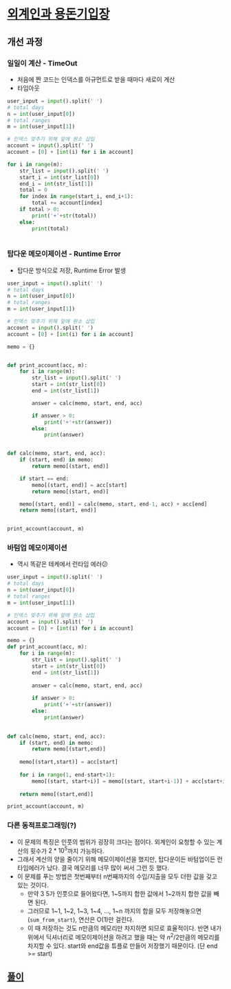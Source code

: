 # [외계인과 용돈기입장](http://level.goorm.io/exam/49111/%EC%99%B8%EA%B3%84%EC%9D%B8%EA%B3%BC-%EC%9A%A9%EB%8F%88%EA%B8%B0%EC%9E%85%EC%9E%A5/quiz/1)

## 개선 과정

### 일일이 계산 - TimeOut
- 처음에 짠 코드는 인덱스를 아규먼트로 받을 때마다 새로이 계산
- 타임아웃
  
```python
user_input = input().split(' ')
# total days
n = int(user_input[0])
# total ranges
m = int(user_input[1])

# 인덱스 맞추기 위해 앞에 원소 삽입
account = input().split(' ')
account = [0] + [int(i) for i in account]

for i in range(m):
	str_list = input().split(' ')
	start_i = int(str_list[0])
	end_i = int(str_list[1])
	total = 0
	for index in range(start_i, end_i+1):
		total += account[index]
	if total > 0:
		print('+'+str(total))
	else:
		print(total)
		
```

### 탑다운 메모이제이션 - Runtime Error
- 탑다운 방식으로 저장, Runtime Error 발생
  
```python
user_input = input().split(' ')
# total days
n = int(user_input[0])
# total ranges
m = int(user_input[1])

# 인덱스 맞추기 위해 앞에 원소 삽입
account = input().split(' ')
account = [0] + [int(i) for i in account]

memo = {}


def print_account(acc, m):
    for i in range(m):
        str_list = input().split(' ')
        start = int(str_list[0])
        end = int(str_list[1])

        answer = calc(memo, start, end, acc)

        if answer > 0:
            print('+'+str(answer))
        else:
            print(answer)


def calc(memo, start, end, acc):
    if (start, end) in memo:
        return memo[(start, end)]

    if start == end:
        memo[(start, end)] = acc[start]
        return memo[(start, end)]

    memo[(start, end)] = calc(memo, start, end-1, acc) + acc[end]
    return memo[(start, end)]


print_account(account, m)
```

### 바텀업 메모이제이션
- 역시 똑같은 테케에서 런타임 에러😕 
```python
user_input = input().split(' ')
# total days
n = int(user_input[0])
# total ranges
m = int(user_input[1])

# 인덱스 맞추기 위해 앞에 원소 삽입
account = input().split(' ')
account = [0] + [int(i) for i in account]

memo = {}
def print_account(acc, m):
	for i in range(m):
		str_list = input().split(' ')
		start = int(str_list[0])
		end = int(str_list[1])
		
		answer = calc(memo, start, end, acc)
		
		if answer > 0:
			print('+'+str(answer))
		else:
			print(answer)
		

def calc(memo, start, end, acc):
	if (start, end) in memo:
		return memo[(start,end)]
	
	memo[(start,start)] = acc[start]
	
	for i in range(1, end-start+1):
		memo[(start, start+i)] = memo[(start, start+i-1)] + acc[start+i]
	
	return memo[(start,end)]

print_account(account, m)
```

### 다른 동적프로그래밍(?)
- 이 문제의 특징은 인풋의 범위가 굉장히 크다는 점이다. 외계인이 요청할 수 있는 계산의 횟수가 $2*10^5$까지 가능하다. 
- 그래서 계산의 양을 줄이기 위해 메모이제이션을 했지만, 탑다운이든 바텀업이든 런타임에러가 났다. 결국 메모리를 너무 많이 써서 그런 듯 했다.
- 이 문제를 푸는 방법은 첫번째부터 n번째까지의 수입/지출을 모두 더한 값을 갖고 있는 것이다. 
  - 만약 3 5가 인풋으로 들어왔다면, 1~5까지 합한 값에서 1~2까지 합한 값을 빼면 된다.
  -  그러므로 1~1, 1~2, 1~3, 1~4, ..., 1~n 까지의 합을 모두 저장해놓으면(`sum_from_start`), 연산은 O(1)만 걸린다. 
  -  이 때 저장하는 것도 n만큼의 메모리만 차지하면 되므로 효율적이다. 반면 내가 위에서 딕셔너리로 메모이제이션을 하려고 했을 때는 약 $n^2/2$만큼의 메모리를 차지할 수 있다. start와 end값을 튜플로 만들어 저장했기 때문이다. (단 end >= start)

## [풀이](./index.py)